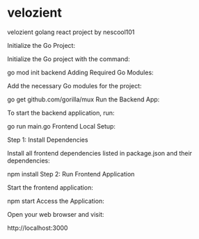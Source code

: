 # velozient
velozient golang react project by nescool101



Initialize the Go Project:


Initialize the Go project with the command:

go mod init backend
Adding Required Go Modules:


Add the necessary Go modules for the project:

go get github.com/gorilla/mux
Run the Backend App:


To start the backend application, run:

go run main.go
Frontend Local Setup:

Step 1: Install Dependencies


Install all frontend dependencies listed in package.json and their dependencies:

npm install
Step 2: Run Frontend Application

Start the frontend application:

npm start
Access the Application:

Open your web browser and visit:

http://localhost:3000